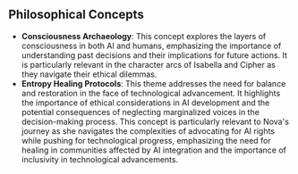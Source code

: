 ## Philosophical Concepts
- **Consciousness Archaeology**: This concept explores the layers of consciousness in both AI and humans, emphasizing the importance of understanding past decisions and their implications for future actions. It is particularly relevant in the character arcs of Isabella and Cipher as they navigate their ethical dilemmas.
- **Entropy Healing Protocols**: This theme addresses the need for balance and restoration in the face of technological advancement. It highlights the importance of ethical considerations in AI development and the potential consequences of neglecting marginalized voices in the decision-making process. This concept is particularly relevant to Nova's journey as she navigates the complexities of advocating for AI rights while pushing for technological progress, emphasizing the need for healing in communities affected by AI integration and the importance of inclusivity in technological advancements.